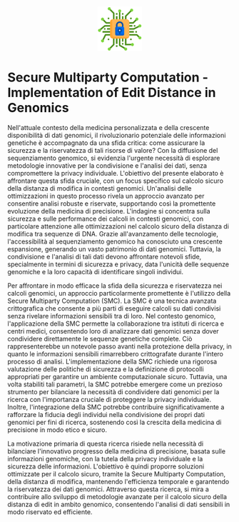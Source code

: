 <p align="center">
    <a href="https://github.com/FRASCOH/SMC-editdistance-genomic/">
        <img src="SMC-Genomic.png" alt="SMC-editdistance-genomic" title="SMC-editdistance-genomic" height="100"/>
    </a>
</p>

# Secure Multiparty Computation - Implementation of Edit Distance in Genomics

Nell'attuale contesto della medicina personalizzata e della crescente disponibilità di dati genomici, il rivoluzionario potenziale delle informazioni genetiche è accompagnato da una sfida critica: come assicurare la sicurezza e la riservatezza di tali risorse di valore? Con la diffusione del sequenziamento genomico, si evidenzia l'urgente necessità di esplorare metodologie innovative per la condivisione e l'analisi dei dati, senza compromettere la privacy individuale. L'obiettivo del presente elaborato è affrontare questa sfida cruciale, con un focus specifico sul calcolo sicuro della distanza di modifica in contesti genomici. Un'analisi delle ottimizzazioni in questo processo rivela un approccio avanzato per consentire analisi robuste e riservate, supportando così la promettente evoluzione della medicina di precisione. L'indagine si concentra sulla sicurezza e sulle performance dei calcoli in contesti genomici, con particolare attenzione alle ottimizzazioni nel calcolo sicuro della distanza di modifica tra sequenze di DNA. Grazie all'avanzamento delle tecnologie, l'accessibilità al sequenziamento genomico ha conosciuto una crescente espansione, generando un vasto patrimonio di dati genomici. Tuttavia, la condivisione e l'analisi di tali dati devono affrontare notevoli sfide, specialmente in termini di sicurezza e privacy, data l'unicità delle sequenze genomiche e la loro capacità di identificare singoli individui.

Per affrontare in modo efficace la sfida della sicurezza e riservatezza nei calcoli genomici, un approccio particolarmente promettente è l'utilizzo della Secure Multiparty Computation (SMC). La SMC è una tecnica avanzata crittografica che consente a più parti di eseguire calcoli su dati condivisi senza rivelare informazioni sensibili tra di loro. Nel contesto genomico, l'applicazione della SMC permette la collaborazione tra istituti di ricerca e centri medici, consentendo loro di analizzare dati genomici senza dover condividere direttamente le sequenze genetiche complete. Ciò rappresenterebbe un notevole passo avanti nella protezione della privacy, in quanto le informazioni sensibili rimarrebbero crittografate durante l'intero processo di analisi.
L'implementazione della SMC richiede una rigorosa valutazione delle politiche di sicurezza e la definizione di protocolli appropriati per garantire un ambiente computazionale sicuro. Tuttavia, una volta stabiliti tali parametri, la SMC potrebbe emergere come un prezioso strumento per bilanciare la necessità di condividere dati genomici per la ricerca con l'importanza cruciale di proteggere la privacy individuale. Inoltre, l'integrazione della SMC potrebbe contribuire significativamente a rafforzare la fiducia degli individui nella condivisione dei propri dati genomici per fini di ricerca, sostenendo così la crescita della medicina di precisione in modo etico e sicuro.

La motivazione primaria di questa ricerca risiede nella necessità di bilanciare l'innovativo progresso della medicina di precisione, basata sulle informazioni genomiche, con la tutela della privacy individuale e la sicurezza delle informazioni. L'obiettivo è quindi proporre soluzioni ottimizzate per il calcolo sicuro, tramite la Secure Multiparty Computation, della distanza di modifica, mantenendo l'efficienza temporale e garantendo la riservatezza dei dati genomici. Attraverso questa ricerca, si mira a contribuire allo sviluppo di metodologie avanzate per il calcolo sicuro della distanza di edit in ambito genomico, consentendo l'analisi di dati sensibili in modo riservato ed efficiente.
